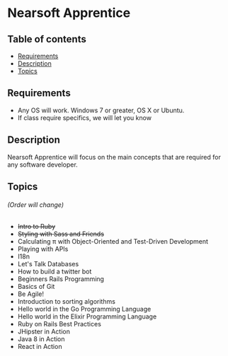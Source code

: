 # Nearsoft Apprentice

## Table of contents

* [Requirements](#requirements)
* [Description](#description)
* [Topics](#topics)

## Requirements

* Any OS will work. Windows 7 or greater, OS X or Ubuntu.
* If class require specifics, we will let you know

## Description
Nearsoft Apprentice will focus on the main concepts that are required for any software developer.

## Topics
###### (Order will change)

* ~~Intro to Ruby~~
* ~~Styling with Sass and Friends~~
* Calculating π with Object-Oriented and Test-Driven Development
* Playing with APIs
* I18n
* Let's Talk Databases
* How to build a twitter bot
* Beginners Rails Programming
* Basics of Git
* Be Agile!
* Introduction to sorting algorithms
* Hello world in the Go Programming Language
* Hello world in the Elixir Programming Language
* Ruby on Rails Best Practices
* JHipster in Action
* Java 8 in Action
* React in Action
